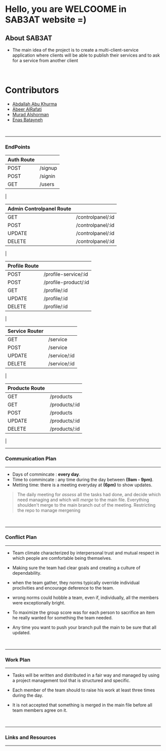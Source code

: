 # Hello, you are WELCOOME in SAB3AT website =)

## About SAB3AT

- The main idea of the project is to create a multi-client-service application where clients will be able to publish their services and to ask for a service from another client

&nbsp;

# Contributors

- [Abdallah Abu Khurma](https://github.com/AbdallahAbuKhurma)
- [Abeer AlRafati](https://github.com/AbeerAl-Rafati)
- [Murad Alshorman](https://github.com/MURADALSHORMAN)
- [Enas Batayneh](https://github.com/En-ZUH)

&nbsp;

---

### EndPoints

| Auth Route ||
| ---------- |-------- |
| POST       | /signup |
| POST       | /signin |
| GET        | /users  |
|



| Admin Controlpanel Route ||
| ------------------------ | ----------------- |
| GET                      | /controlpanel/:id |
| POST                     | /controlpanel/:id |
| UPDATE                   | /controlpanel/:id |
| DELETE                   | /controlpanel/:id |
|



| Profile Route ||
| ------------- | -------------------- |
| POST          | /profile-service/:id |
| POST          | /profile-product/:id |
| GET           | /profile/:id         |
| UPDATE        | /profile/:id         |
| DELETE        | /profile/:id         |
|



| Service Router ||
| -------------- | ------------ |
| GET            | /service     |
| POST           | /service     |
| UPDATE         | /service/:id |
| DELETE         | /service/:id |
|



| Producte Route ||
| -------------- | ------------- |
| GET            | /products     |
| GET            | /products/:id |
| POST           | /products     |
| UPDATE         | /products/:id |
| DELETE         | /products/:id |
|

---

### Communication Plan

---

- Days of commincate : **every day**.
- Time to commincate : any time during the day between **(9am - 9pm)**.
- Metting time: there is a meeting everyday at **(6pm)** to show updates.

> The daily meeting for _assess_ all the tasks had done, and decide which need managing and which will _merge_ to the main file.
> Everything shoulden't merge to the main branch out of the meeting.
> Restricting the repo to manage mergening

&nbsp;

---

### Conflict Plan

---

- Team climate characterized by interpersonal trust and mutual respect in which people are comfortable being themselves.

- Making sure the team had clear goals and creating a culture of dependability.

- when the team gather, they norms typically override individual proclivities and encourage deference to the team.

- wrong norms could hobble a team, even if, individually, all the members were exceptionally bright.

- To maximize the group score was for each person to sacrifice an item he really wanted for something the team needed.

- Any time you want to push your branch pull the main to be sure that all updated.

&nbsp;

---

### Work Plan

---

- Tasks will be written and distributed in a fair way and managed by using a project management tool that is structured and specific.

- Each member of the team should to raise his work at least three times during the day.

- It is not accepted that something is merged in the main file before all team members agree on it.

&nbsp;

---

### Links and Resources

---
